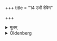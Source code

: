+++
title = "14 उभौ शेषेण"

+++

<details><summary>मूलम्</summary>

उभौ शेषेण १४
</details>

<details><summary>Oldenberg</summary>

14. The Madhuparka with (the formula), 'The glory's glory art thou' (l.l. 11).
</details>
